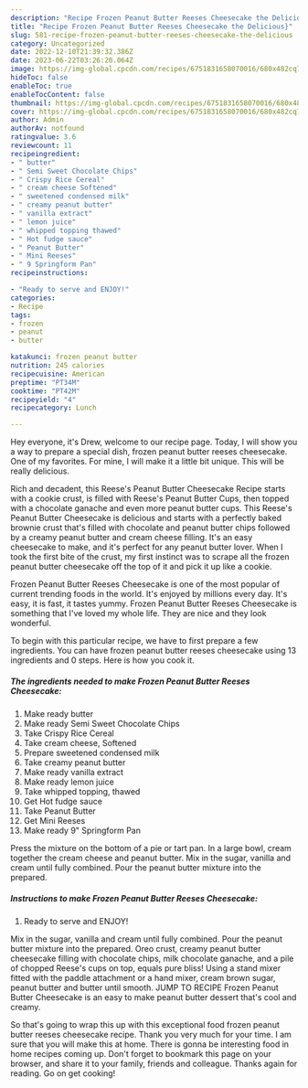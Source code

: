 ```yaml
---
description: "Recipe Frozen Peanut Butter Reeses Cheesecake the Delicious}"
title: "Recipe Frozen Peanut Butter Reeses Cheesecake the Delicious}"
slug: 581-recipe-frozen-peanut-butter-reeses-cheesecake-the-delicious
category: Uncategorized
date: 2022-12-10T21:39:32.386Z
date: 2023-06-22T03:26:20.064Z
image: https://img-global.cpcdn.com/recipes/6751831658070016/680x482cq70/frozen-peanut-butter-reeses-cheesecake-recipe-main-photo.jpg
hideToc: false
enableToc: true
enableTocContent: false
thumbnail: https://img-global.cpcdn.com/recipes/6751831658070016/680x482cq70/frozen-peanut-butter-reeses-cheesecake-recipe-main-photo.jpg
cover: https://img-global.cpcdn.com/recipes/6751831658070016/680x482cq70/frozen-peanut-butter-reeses-cheesecake-recipe-main-photo.jpg
author: Admin
authorAv: notfound
ratingvalue: 3.6
reviewcount: 11
recipeingredient:
- " butter"
- " Semi Sweet Chocolate Chips"
- " Crispy Rice Cereal"
- " cream cheese Softened"
- " sweetened condensed milk"
- " creamy peanut butter"
- " vanilla extract"
- " lemon juice"
- " whipped topping thawed"
- " Hot fudge sauce"
- " Peanut Butter"
- " Mini Reeses"
- " 9 Springform Pan"
recipeinstructions:

- "Ready to serve and ENJOY!"
categories:
- Recipe
tags:
- frozen
- peanut
- butter

katakunci: frozen peanut butter 
nutrition: 245 calories
recipecuisine: American
preptime: "PT34M"
cooktime: "PT42M"
recipeyield: "4"
recipecategory: Lunch

---
```



Hey everyone, it's Drew, welcome to our recipe page. Today, I will show you a way to prepare a special dish, frozen peanut butter reeses cheesecake. One of my favorites. For mine, I will make it a little bit unique. This will be really delicious.

Rich and decadent, this Reese&#39;s Peanut Butter Cheesecake Recipe starts with a cookie crust, is filled with Reese&#39;s Peanut Butter Cups, then topped with a chocolate ganache and even more peanut butter cups. This Reese&#39;s Peanut Butter Cheesecake is delicious and starts with a perfectly baked brownie crust that&#39;s filled with chocolate and peanut butter chips followed by a creamy peanut butter and cream cheese filling. It&#39;s an easy cheesecake to make, and it&#39;s perfect for any peanut butter lover. When I took the first bite of the crust, my first instinct was to scrape all the frozen peanut butter cheesecake off the top of it and pick it up like a cookie.

Frozen Peanut Butter Reeses Cheesecake is one of the most popular of current trending foods in the world. It's enjoyed by millions every day. It's easy, it is fast, it tastes yummy. Frozen Peanut Butter Reeses Cheesecake is something that I've loved my whole life. They are nice and they look wonderful.


To begin with this particular recipe, we have to first prepare a few ingredients. You can have frozen peanut butter reeses cheesecake using 13 ingredients and 0 steps. Here is how you cook it.

<!--inarticleads1-->

##### The ingredients needed to make Frozen Peanut Butter Reeses Cheesecake:

1. Make ready  butter
1. Make ready  Semi Sweet Chocolate Chips
1. Take  Crispy Rice Cereal
1. Take  cream cheese, Softened
1. Prepare  sweetened condensed milk
1. Take  creamy peanut butter
1. Make ready  vanilla extract
1. Make ready  lemon juice
1. Take  whipped topping, thawed
1. Get  Hot fudge sauce
1. Take  Peanut Butter
1. Get  Mini Reeses
1. Make ready  9&#34; Springform Pan


Press the mixture on the bottom of a pie or tart pan. In a large bowl, cream together the cream cheese and peanut butter. Mix in the sugar, vanilla and cream until fully combined. Pour the peanut butter mixture into the prepared. 

<!--inarticleads2-->

##### Instructions to make Frozen Peanut Butter Reeses Cheesecake:


1. Ready to serve and ENJOY!

Mix in the sugar, vanilla and cream until fully combined. Pour the peanut butter mixture into the prepared. Oreo crust, creamy peanut butter cheesecake filling with chocolate chips, milk chocolate ganache, and a pile of chopped Reese&#39;s cups on top, equals pure bliss! Using a stand mixer fitted with the paddle attachment or a hand mixer, cream brown sugar, peanut butter and butter until smooth. JUMP TO RECIPE Frozen Peanut Butter Cheesecake is an easy to make peanut butter dessert that&#39;s cool and creamy. 

So that's going to wrap this up with this exceptional food frozen peanut butter reeses cheesecake recipe. Thank you very much for your time. I am sure that you will make this at home. There is gonna be interesting food in home recipes coming up. Don't forget to bookmark this page on your browser, and share it to your family, friends and colleague. Thanks again for reading. Go on get cooking!
